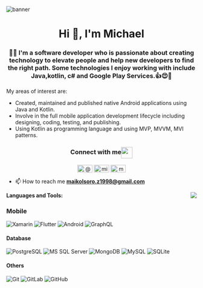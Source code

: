 ![banner](https://user-images.githubusercontent.com/46753453/101975806-01f0e680-3c05-11eb-9846-73ab2618db30.png)

<h1 align="center">Hi 👋, I'm Michael</h1>
<h3 align="center">👨‍💻 I'm a software developer who is passionate about creating technology to elevate people and help new developers to find the right path. Some technologies I enjoy working with include Java,kotlin, c# and Google Play Services.👍😍📲</h3>

My areas of interest are:

- Created, maintained and published native Android applications using Java and Kotlin.
- Involve in the full mobile application development lifecycle including designing, coding, testing, and publishing.
- Using Kotlin as programming language and using MVP, MVVM, MVI patterns.

<div align="center">
  <h3 align="center">Connect with me<img align="center" src="https://user-images.githubusercontent.com/46753453/91627783-37840380-e977-11ea-83e6-9656ff900302.gif"     height="30px"/></h3> 
</div>

<p align="center" >
 <a href="https://twitter.com/@maikol_soro" target="blank"><img align="center" src="https://cdn.jsdelivr.net/npm/simple-icons@3.0.1/icons/twitter.svg" alt="@maikol_soro" height="20"  width="40" /></a>
 <a href="https://fb.com/michael soro" target="blank"><img align="center" src="https://cdn.jsdelivr.net/npm/simple-icons@3.0.1/icons/facebook.svg" alt="michael soro" height="20" width="40"  /></a>
<a href="https://instagram.com/maikolsoro.z1998" target="blank"><img align="center" src="https://cdn.jsdelivr.net/npm/simple-icons@3.0.1/icons/instagram.svg" alt="maikolsoro.z1998" height="20" width="40"/></a>
 <p/>
 
- 📫 How to reach me **maikolsoro.z1998@gmail.com**

<img align="right" src="https://user-images.githubusercontent.com/46753453/91627739-cd6b5e80-e976-11ea-9b75-7365741893af.gif"/>

**Languages and Tools:**  

 ### Mobile
 ![Xamarin](https://img.shields.io/badge/-Xamarin-black?style=flat-square&logo=xamarin)
 ![Flutter](https://img.shields.io/badge/-Flutter-black?style=flat-square&logo=flutter)
 ![Android](https://img.shields.io/badge/-Android-black?style=flat-square&logo=android)
 ![GraphQL](https://img.shields.io/badge/-GraphQL-E10098?style=flat-square&logo=graphql)
 
#### Database
![PostgreSQL](https://img.shields.io/badge/-PostgreSQL-336791?style=flat-square&logo=postgresql)
![MS SQL Server](http://img.shields.io/badge/-MS%20SQL%20Server-CC2927?style=flat-square&logo=microsoft-sql-server&logoColor=ffffff)
![MongoDB](https://img.shields.io/badge/-MongoDB-black?style=flat-square&logo=mongodb)
![MySQL](https://img.shields.io/badge/-MySQL-black?style=flat-square&logo=mysql)
![SQLite](https://img.shields.io/badge/-SQLite-black?style=flat-square&logo=sqlite)
 #### Others
![Git](https://img.shields.io/badge/-Git-%23F05032?style=flat-square&logo=git&logoColor=%23ffffff)
![GitLab](https://img.shields.io/badge/-GitLab-FCA121?style=flat-square&logo=gitlab)
![GitHub](https://img.shields.io/badge/-GitHub-181717?style=flat-square&logo=github)
